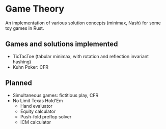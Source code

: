 # Game Theory

An implementation of various solution concepts (minimax, Nash) for some toy games in Rust.

## Games and solutions implemented
- TicTacToe (tabular minimax, with rotation and reflection invariant hashing)
- Kuhn Poker: CFR

## Planned
- Simultaneous games: fictitious play, CFR
- No Limit Texas Hold'Em
    - Hand evaluator
    - Equity calculator
    - Push-fold preflop solver
    - ICM calculator